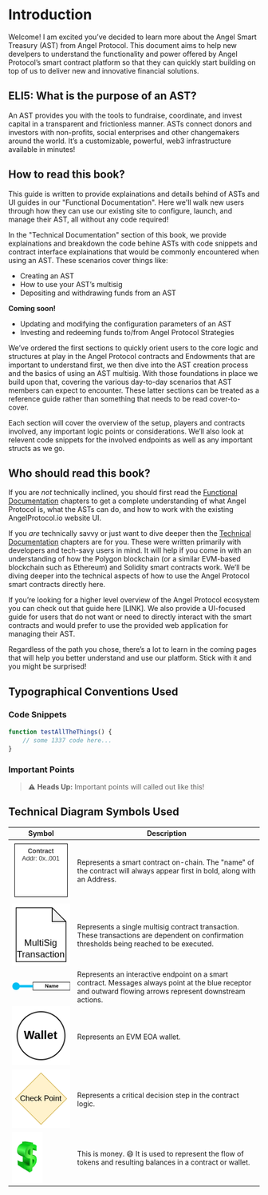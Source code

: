 # Introduction

Welcome! I am excited you’ve decided to learn more about the Angel Smart Treasury (AST) from Angel Protocol. This document aims to help new develpers to understand the functionality and power offered by Angel Protocol’s smart contract platform so that they can quickly start building on top of us to deliver new and innovative financial solutions. 

## ELI5: What is the purpose of an AST?

An AST provides you with the tools to fundraise, coordinate, and invest capital in a transparent and frictionless manner. ASTs connect donors and investors with non-profits, social enterprises and other changemakers around the world. It’s a customizable, powerful, web3 infrastructure available in minutes!

## How to read this book?

This guide is written to provide explainations and details behind of ASTs and UI guides in our "Functional Documentation". Here we'll walk new users through how they can use our existing site to configure, launch, and manage their AST, all without any code required!

In the "Technical Documentation" section of this book, we provide explainations and breakdown the code behine ASTs with code snippets and contract interface explainations that would be commonly encountered when using an AST. These scenarios cover things like:
- Creating an AST
- How to use your AST’s multisig
- Depositing and withdrawing funds from an AST

**Coming soon!**
- Updating and modifying the configuration parameters of an AST
- Investing and redeeming funds to/from Angel Protocol Strategies

We’ve ordered the first sections to quickly orient users to the core logic and structures at play in the Angel Protocol contracts and Endowments that are important to understand first, we then dive into the AST creation process and the basics of using an AST multisig. With those foundations in place we build upon that, covering the various day-to-day scenarios that AST members can expect to encounter. These latter sections can be treated as a reference guide rather than something that needs to be read cover-to-cover.

Each section will cover the overview of the setup, players and contracts involved, any important logic points or considerations. We’ll also look at relevent code snippets for the involved endpoints as well as any important structs as we go.

## Who should read this book?

If you are _not_ technically inclined, you should first read the [Functional Documentation](./functional/overview/main.md) chapters to get a complete understanding of what Angel Protocol is, what the ASTs can do, and how to work with the existing AngelProtocol.io website UI.

If you _are_ technically savvy or just want to dive deeper then the [Technical Documentation](./technical/overview/main.md) chapters are for you. These were written primarily with developers and tech-savy users in mind. It will help if you come in with an understanding of how the Polygon blockchain (or a similar EVM-based blockchain such as  Ethereum) and Solidity smart contracts work. We’ll be diving deeper into the technical aspects of how to use the Angel Protocol smart contracts directly here.

If you’re looking for a higher level overview of the Angel Protocol ecosystem you can check out that guide here [LINK]. We also provide a UI-focused guide for users that do not want or need to directly interact with the smart contracts and would prefer to use the provided web application for managing their AST. 

Regardless of the path you chose, there’s a lot to learn in the coming pages that will help you better understand and use our platform. Stick with it and you might be surprised!

## Typographical Conventions Used

### Code Snippets

```javascript
function testAllTheThings() {
    // some 1337 code here...
}
```

### Important Points

> ⚠️ **Heads Up:** Important points will called out like this!

## Technical Diagram Symbols Used

| Symbol      | Description |
| ----------- | ----------- |
| ![Smart Contract](./assets/symbols/smart-contract.png "Smart Contract") | Represents a smart contract on-chain. The "name" of the contract will always appear first in bold, along with an Address.       |
| ![Multisig Transaction](./assets/symbols/multisig-tx.png "Multisig Transaction") | Represents a single multisig contract transaction. These transactions are dependent on confirmation thresholds being reached to be executed. |
| ![Interactive Endpoint](./assets/symbols/contract-endpoint.png "Interactive Endpoint") | Represents an interactive endpoint on a smart contract. Messages always point at the blue receptor and outward flowing arrows represent downstream actions. |
| ![EOA Wallet](./assets/symbols/eoa-wallet.png "EOA Wallet") | Represents an EVM EOA wallet. |
| ![Logic Checkpoint](./assets/symbols/checkpoint.png "Contract Logic Checkpoint") | Represents a critical decision step in the contract logic. |
| ![Tokens](./assets/symbols/tokens.png "Tokens") | This is money. 😄 It is used to represent the flow of tokens and resulting balances in a contract or wallet. |
